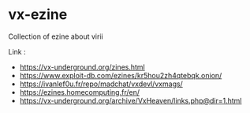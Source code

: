 # vx-ezine
Collection of ezine about virii

Link :
- https://vx-underground.org/zines.html
- https://www.exploit-db.com/ezines/kr5hou2zh4qtebqk.onion/
- https://ivanlef0u.fr/repo/madchat/vxdevl/vxmags/
- https://ezines.homecomputing.fr/en/
- https://vx-underground.org/archive/VxHeaven/links.php@dir=1.html
